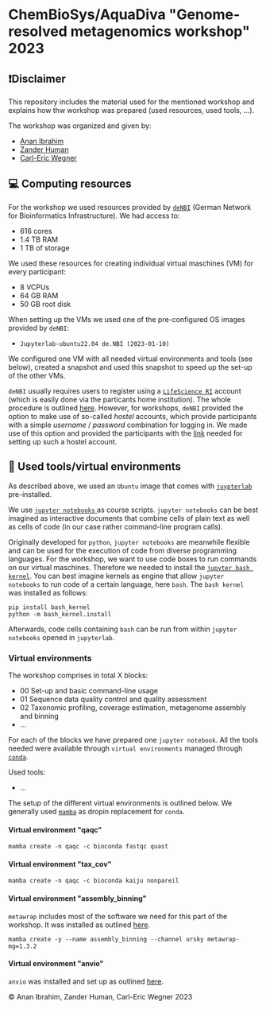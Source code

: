 # ChemBioSys/AquaDiva "Genome-resolved metagenomics workshop" 2023

## ❗Disclaimer
This repository includes the material used for the mentioned workshop and explains how thw workshop was prepared (used resources, used tools, ...).

The workshop was organized and given by:
* [Anan Ibrahim](https://github.com/Darcy220606)
* [Zander Human]()
* [Carl-Eric Wegner](https://github.com/wegnerce)

## 💻 Computing resources
For the workshop we used resources provided by [`deNBI`](https://www.denbi.de/cloud) (German Network for Bioinformatics Infrastructure). We had access to:
* 616 cores
* 1.4 TB RAM
* 1 TB of storage

We used these resources for creating individual virtual maschines (VM) for every participant:
* 8 VCPUs 
* 64 GB RAM 
* 50 GB root disk

When setting up the VMs we used one of the pre-configured OS images provided by `deNBI`:
* `Jupyterlab-ubuntu22.04 de.NBI (2023-01-10)`

We configured one VM with all needed virtual environments and tools (see below), created a snapshot and used this snapshot to speed up the set-up of the other VMs.

`deNBI` usually requires users to register using a [`LifeScience RI`](https://lifescience-ri.eu/home.html) account (which is easily done via the particants home institution). The whole procedure is outlined [here](https://cloud.denbi.de/wiki/registration/). However, for workshops, `deNBI` provided the option to make use of so-called _hostel_ accounts, which provide participants with a simple _username_ / _password_ combination for logging in. We made use of this option and provided the participants with the [link](https://signup.aai.lifescience-ri.eu/non/registrar/?vo=lifescience_hostel&targetnew=https%3A%2F%2Flifescience-ri.eu%2Faai%2Fhow-use&targetexisting=https%3A%2F%2Flifescience-ri.eu%2Faai%2Fhow-use&targetextended=https%3A%2F%2Flifescience-ri.eu%2Faai%2Fhow-use) needed for setting up such a hostel account.

## 🔧 Used tools/virtual environments
As described above, we used an `Ubuntu` image that comes with [`juypterlab`](https://jupyter.org/) pre-installed.

We use [`jupyter notebooks` ](https://docs.jupyter.org/en/latest/) as course scripts. `jupyter notebooks` can be best imagined as interactive documents that combine cells of plain text as well as cells of code (in our case rather command-line program calls).

Originally developed for `python`, `jupyter notebooks` are meanwhile flexible and can be used for the execution of code from diverse programming languages. For the workshop, we want  to use code boxes to run commands on our virtual maschines. Therefore we needed to install the [`jupyter bash kernel`](https://pypi.org/project/bash_kernel/). You can best imagine kernels as engine that allow `jupyter notebooks` to run code of a certain language, here `bash`. The `bash kernel` was installed as follows:

```
pip install bash_kernel
python -m bash_kernel.install
```

Afterwards, code cells containing `bash` can be run from within `jupyter notebooks` opened in `jupyterlab`.

### Virtual environments
The workshop comprises in total X blocks:

* 00 Set-up and basic command-line usage
* 01 Sequence data quality control and quality assessment
* 02 Taxonomic profiling, coverage estimation, metagenome assembly and binning
* ...

For each of the blocks we have prepared one `jupyter notebook`. All the tools needed were available through `virtual environments` managed through [`conda`](https://github.com/conda/conda). 

Used tools:
* ...

The setup of the different virtual environments is outlined below.
We generally used [`mamba`](https://github.com/mamba-org/mamba) as dropin replacement for `conda`.

#### Virtual environment "qaqc"
```
mamba create -n qaqc -c bioconda fastqc quast
```

#### Virtual environment "tax_cov"
```
mamba create -n qaqc -c bioconda kaiju nonpareil
```

#### Virtual environment "assembly_binning"
`metawrap` includes most of the software we need for this part of the workshop. It was installed as outlined [here](https://github.com/bxlab/metaWRAP).
```
mamba create -y --name assembly_binning --channel ursky metawrap-mg=1.3.2
```

#### Virtual environment "anvio"
`anvio` was installed and set up as outlined [here](https://anvio.org/install/).

:copyright: Anan Ibrahim, Zander Human, Carl-Eric Wegner 2023


